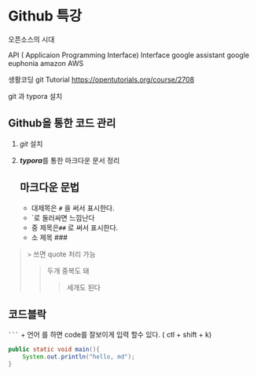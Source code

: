# Github 특강

오픈소스의 시대

API ( Applicaion Programming Interface)
Interface
google assistant
google euphonia
amazon AWS

생활코딩 git Tutorial
https://opentutorials.org/course/2708

git 과 typora 설치

## Github을 통한 코드 관리 

1. *git* 설치

2. ***typora***를 통한 마크다운 문서 정리

   ## 마크다운 문법

   - 대제목은 `#` 을 써서 표시한다.
   - `로 둘러싸면 느낌난다
   - 중 제목은`##` 로 써서 표시한다.
   - 소 제목 ###

> ` > ` 쓰면  quote 처리 가능
>
> > 두개 중복도 돼
> >
> > > 세개도 된다



## 코드블락

` ``` ` + 언어 를 하면 code를 잘보이게 입력 할수 있다. ( ctl + shift + k)

```java
public static void main(){
    System.out.println("hello, md");
}
```



